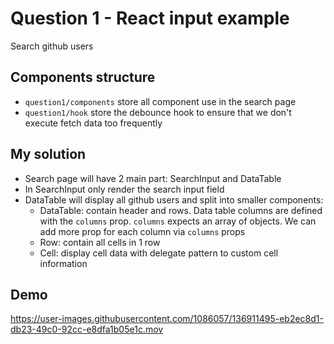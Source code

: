 # Question 1 - React input example
Search github users
## Components structure

- `question1/components` store all component use in the search page
- `question1/hook` store the debounce hook to ensure that we don't execute fetch data too frequently

## My solution

- Search page will have 2 main part: SearchInput and DataTable
- In SearchInput only render the search input field
- DataTable will display all github users and split into smaller components:
  - DataTable: contain header and rows. Data table columns are defined with the `columns` prop. `columns` expects an array of objects. We can add more prop for each column via `columns` props
  - Row: contain all cells in 1 row
  - Cell: display cell data with delegate pattern to custom cell information

## Demo

https://user-images.githubusercontent.com/1086057/136911495-eb2ec8d1-db23-49c0-92cc-e8dfa1b05e1c.mov
